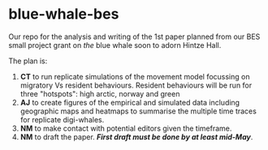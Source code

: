 # blue-whale-bes
Our repo for the analysis and writing of the 1st paper planned from our BES small project grant on *the* blue whale soon to adorn Hintze Hall.

The plan is:

1. **CT** to run replicate simulations of the movement model focussing on migratory Vs resident behaviours. Resident behaviours will be run for three "hotspots": high arctic, norway and green
2. **AJ** to create figures of the empirical and simulated data including geographic maps and heatmaps to summarise the multiple time traces for replicate digi-whales.
3. **NM** to make contact with potential editors given the timeframe.
4. **NM** to draft the paper. **_First draft must be done by at least mid-May_**.
